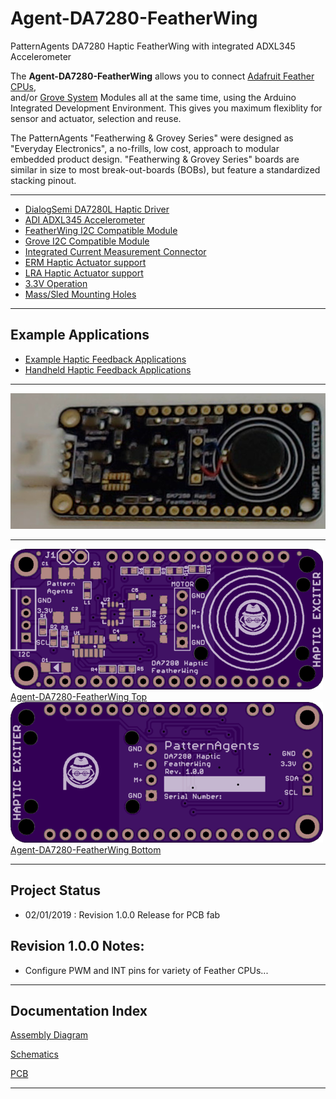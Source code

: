 # Agent-DA7280-FeatherWing

PatternAgents DA7280 Haptic FeatherWing with integrated ADXL345 Accelerometer

The **Agent-DA7280-FeatherWing** allows you to connect [Adafruit Feather CPUs](https://www.adafruit.com/feather),  
and/or [Grove System](http://www.seeedstudio.com/blog/2016/03/09/tutorial-intro-to-grove-connectors-for-arduinoraspberry-pi-projects/) 
Modules all at the same time, using the Arduino Integrated Development Environment.
This gives you maximum flexiblity for sensor and actuator, selection and reuse. 

The PatternAgents "Featherwing & Grovey Series" were designed as "Everyday Electronics", a no-frills, low cost, approach to modular embedded product design.
"Featherwing & Grovey Series" boards are similar in size to most break-out-boards (BOBs), but feature a standardized stacking pinout. 

---------------------------------------

* [DialogSemi DA7280L Haptic Driver](http://www.ti.com/lit/ds/symlink/DA7280l.pdf)
* [ADI ADXL345 Accelerometer](https://www.analog.com/media/en/technical-documentation/data-sheets/adxl345.pdf)
* [FeatherWing I2C Compatible Module](https://learn.adafruit.com/adafruit-feather/feather-specification)
* [Grove I2C Compatible Module](http://wiki.seeedstudio.com/Grove_System/)
* [Integrated Current Measurement Connector](https://www.adafruit.com/product/3650)
* [ERM Haptic Actuator support](https://www.precisionmicrodrives.com/vibration-motors/)
* [LRA Haptic Actuator support](https://www.precisionmicrodrives.com/vibration-motors/)
* [3.3V Operation](https://learn.adafruit.com/adafruit-feather/feather-specification)
* [Mass/Sled Mounting Holes](https://www.precisionmicrodrives.com/content/ab-015-mechanical-mounting-for-vibration-motors-moulded-and-machined-enclosures/)

---------------------------------------
## Example Applications

* [Example Haptic Feedback Applications](https://www.precisionmicrodrives.com/haptic-feedback/example-haptic-feedback-applications/) 
* [Handheld  Haptic Feedback Applications](https://www.precisionmicrodrives.com/wp-content/uploads/2016/01/haptic-feedback-vibration-alerting-for-handheld-products_0.pdf)

---------------------------------------

![Agent-DA7280-FeatherWing](https://raw.githubusercontent.com/patternagents/Agent-DA7280-FeatherWing/master/Agent-DA7280-FeatherWing/images/Agent-DA7280-FeatherWing_prototop.png)

---------------------------------------

[![Agent-DA7280-FeatherWing Top](https://github.com/patternagents/Agent-DA7280-FeatherWing/blob/master/Agent-DA7280-FeatherWing/images/Agent-DA7280-FeatherWing_oshtop.png?raw=true)Agent-DA7280-FeatherWing Top](https://github.com/thingSoC/Agent-DA7280-FeatherWing/)
[![Agent-DA7280-FeatherWing Bottom](https://github.com/patternagents/Agent-DA7280-FeatherWing/blob/master/Agent-DA7280-FeatherWing/images/Agent-DA7280-FeatherWing_oshbot.png?raw=true)Agent-DA7280-FeatherWing Bottom](https://github.com/thingSoC/Agent-DA7280-FeatherWing/)

---------------------------------------
## Project Status

* 02/01/2019 : Revision 1.0.0 Release for PCB fab

## Revision 1.0.0 Notes: ##

* Configure PWM and INT pins for variety of Feather CPUs...

---------------------------------------

## Documentation Index <a name="documentation_index"/>

[Assembly Diagram](https://github.com/PatternAgents/Agent-DA7280-FeatherWing/blob/master/Agent-DA7280-FeatherWing/revisions/R1_0_0/Agent_DA7280_FeatherWing_R1_0_0_assembly.pdf)

[Schematics](https://github.com/PatternAgents/Agent-DA7280-FeatherWing/blob/master/Agent-DA7280-FeatherWing/revisions/R1_0_0/Agent_DA7280_FeatherWing_R1_0_0_sch.pdf)

[PCB](https://github.com/PatternAgents/Agent-DA7280-FeatherWing/blob/master/Agent-DA7280-FeatherWing/revisions/R1_0_0/Agent_DA7280_FeatherWing_R1_0_0_brd.pdf)

---------------------------------------
